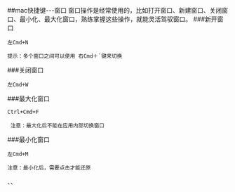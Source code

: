 ##mac快捷键---窗口
窗口操作是经常使用的，比如打开窗口、新建窗口、关闭窗口、最小化、最大化窗口，熟练掌握这些操作，就能灵活驾驭窗口。
###新开窗口
```
左Cmd+N
```
    提示：多个窗口之间可以使用 右Cmd＋`键来切换
###关闭窗口
```
左Cmd+W
```
###最大化窗口
```
Ctrl+Cmd+F
```
     注意：最大化后不能在应用内部切换窗口
###最小化窗口
```
左Cmd+M
```
    注意：最小化后，需要点击才能还原
、、